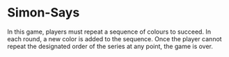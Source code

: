 # Simon-Says
In this game, players must repeat a sequence of colours to succeed. In each round, a new color is added to the sequence. Once the player cannot repeat the designated order of the series at any point, the game is over.
